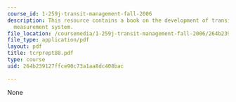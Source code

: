 ```yaml
---
course_id: 1-259j-transit-management-fall-2006
description: This resource contains a book on the development of transit performance
  measurement system.
file_location: /coursemedia/1-259j-transit-management-fall-2006/264b239127ffce90c73a1aa8dc408bac_tcrprept88.pdf
file_type: application/pdf
layout: pdf
title: tcrprept88.pdf
type: course
uid: 264b239127ffce90c73a1aa8dc408bac

---
```

None